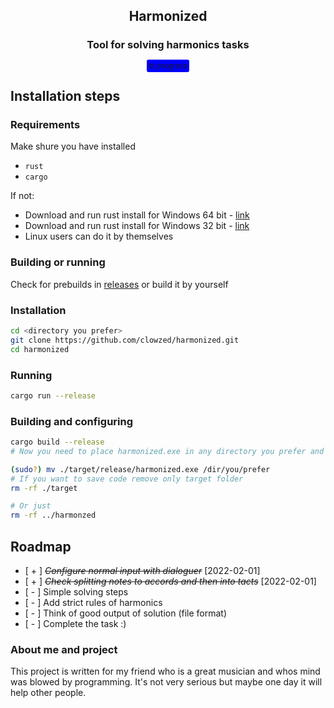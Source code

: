 <div align = "center">
    <h2>Harmonized</h2>
    <h3>Tool for solving harmonics tasks</h3>
    <sup style="padding: 3px; margin: 5px; border-radius: 3px; background-color: blue;">In progress</sup>
</div>

## Installation steps


### Requirements

Make shure you have installed
 - `rust`
 - `cargo`
 
If not:
- Download and run rust install for Windows 64 bit - <a href="https://static.rust-lang.org/rustup/dist/x86_64-pc-windows-msvc/rustup-init.exe">link</a>
- Download and run rust install for Windows 32 bit - <a href="https://static.rust-lang.org/rustup/dist/i686-pc-windows-msvc/rustup-init.exe">link</a>
- Linux users can do it by themselves
 
### Building or running
Check for prebuilds in <a href = "https://github.com/clowzed/harmonized"> releases</a> or build it by yourself

### Installation
```bash
cd <directory you prefer>
git clone https://github.com/clowzed/harmonized.git
cd harmonized
```

### Running
```bash
cargo run --release
```

### Building and configuring
```bash
cargo build --release
# Now you need to place harmonized.exe in any directory you prefer and add to PATH

(sudo?) mv ./target/release/harmonized.exe /dir/you/prefer
# If you want to save code remove only target folder
rm -rf ./target

# Or just
rm -rf ../harmonzed
```
## Roadmap
* [ + ] ~~*Configure normal input with dialoguer*~~ [2022-02-01]
* [ + ] ~~*Check splitting notes to accords and then into tacts*~~ [2022-02-01]
* [ - ] Simple solving steps
* [ - ] Add strict rules of harmonics
* [ - ] Think of good output of solution (file format)
* [ - ] Complete the task :)


### About me and project
This project is written for my friend who is a great musician and whos mind was blowed by programming.
It's not very serious but maybe one day it will help other people.


